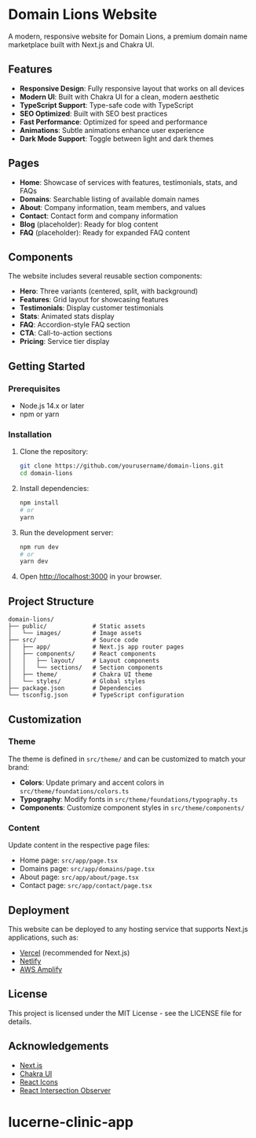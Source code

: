 # Domain Lions Website

A modern, responsive website for Domain Lions, a premium domain name marketplace built with Next.js and Chakra UI.

## Features

- **Responsive Design**: Fully responsive layout that works on all devices
- **Modern UI**: Built with Chakra UI for a clean, modern aesthetic
- **TypeScript Support**: Type-safe code with TypeScript
- **SEO Optimized**: Built with SEO best practices
- **Fast Performance**: Optimized for speed and performance
- **Animations**: Subtle animations enhance user experience
- **Dark Mode Support**: Toggle between light and dark themes

## Pages

- **Home**: Showcase of services with features, testimonials, stats, and FAQs
- **Domains**: Searchable listing of available domain names
- **About**: Company information, team members, and values
- **Contact**: Contact form and company information
- **Blog** (placeholder): Ready for blog content
- **FAQ** (placeholder): Ready for expanded FAQ content

## Components

The website includes several reusable section components:

- **Hero**: Three variants (centered, split, with background)
- **Features**: Grid layout for showcasing features
- **Testimonials**: Display customer testimonials
- **Stats**: Animated stats display
- **FAQ**: Accordion-style FAQ section
- **CTA**: Call-to-action sections
- **Pricing**: Service tier display

## Getting Started

### Prerequisites

- Node.js 14.x or later
- npm or yarn

### Installation

1. Clone the repository:

   ```bash
   git clone https://github.com/yourusername/domain-lions.git
   cd domain-lions
   ```

2. Install dependencies:

   ```bash
   npm install
   # or
   yarn
   ```

3. Run the development server:

   ```bash
   npm run dev
   # or
   yarn dev
   ```

4. Open [http://localhost:3000](http://localhost:3000) in your browser.

## Project Structure

```
domain-lions/
├── public/             # Static assets
│   └── images/         # Image assets
├── src/                # Source code
│   ├── app/            # Next.js app router pages
│   ├── components/     # React components
│   │   ├── layout/     # Layout components
│   │   └── sections/   # Section components
│   ├── theme/          # Chakra UI theme
│   └── styles/         # Global styles
├── package.json        # Dependencies
└── tsconfig.json       # TypeScript configuration
```

## Customization

### Theme

The theme is defined in `src/theme/` and can be customized to match your brand:

- **Colors**: Update primary and accent colors in `src/theme/foundations/colors.ts`
- **Typography**: Modify fonts in `src/theme/foundations/typography.ts`
- **Components**: Customize component styles in `src/theme/components/`

### Content

Update content in the respective page files:

- Home page: `src/app/page.tsx`
- Domains page: `src/app/domains/page.tsx`
- About page: `src/app/about/page.tsx`
- Contact page: `src/app/contact/page.tsx`

## Deployment

This website can be deployed to any hosting service that supports Next.js applications, such as:

- [Vercel](https://vercel.com/) (recommended for Next.js)
- [Netlify](https://www.netlify.com/)
- [AWS Amplify](https://aws.amazon.com/amplify/)

## License

This project is licensed under the MIT License - see the LICENSE file for details.

## Acknowledgements

- [Next.js](https://nextjs.org/)
- [Chakra UI](https://chakra-ui.com/)
- [React Icons](https://react-icons.github.io/react-icons/)
- [React Intersection Observer](https://github.com/thebuilder/react-intersection-observer)
# lucerne-clinic-app

